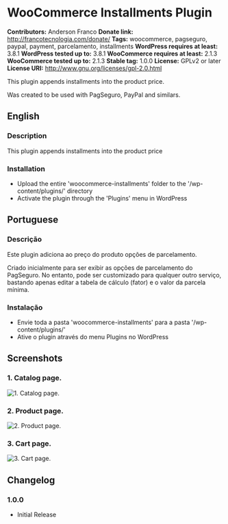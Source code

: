 # WooCommerce Installments Plugin #
**Contributors:** Anderson Franco
**Donate link:** http://francotecnologia.com/donate/
**Tags:** woocommerce, pagseguro, paypal, payment, parcelamento, installments
**WordPress requires at least:** 3.8.1
**WordPress tested up to:** 3.8.1
**WooCommerce requires at least:** 2.1.3
**WooCommerce tested up to:** 2.1.3
**Stable tag:** 1.0.0
**License:** GPLv2 or later
**License URI:** http://www.gnu.org/licenses/gpl-2.0.html  

This plugin appends installments into the product price.

Was created to be used with PagSeguro, PayPal and similars.

## English ##

### Description ###

This plugin appends installments into the product price

### Installation ###

* Upload the entire 'woocommerce-installments' folder to the '/wp-content/plugins/' directory
* Activate the plugin through the 'Plugins' menu in WordPress

## Portuguese ##

### Descrição ###

Este plugin adiciona ao preço do produto opções de parcelamento.

Criado inicialmente para ser exibir as opções de parcelamento do PagSeguro. No entanto, pode ser customizado para qualquer outro serviço, bastando apenas editar a tabela de cálculo (fator) e o valor da parcela mínima.

### Instalação ###

* Envie toda a pasta 'woocommerce-installments' para a pasta '/wp-content/plugins/'
* Ative o plugin através do menu Plugins no WordPress

## Screenshots ##

### 1. Catalog page. ###
![1. Catalog page.](https://github.com/AndersonFranco/woocommerce-installments/images/catalog.png)

### 2. Product page. ###
![2. Product page.](https://github.com/AndersonFranco/woocommerce-installments/images/product.png)

### 3. Cart page. ###
![3. Cart page.](https://github.com/AndersonFranco/woocommerce-installments/images/cart.png)

## Changelog ##

### 1.0.0 ###

* Initial Release
